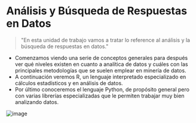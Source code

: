 # Análisis y Búsqueda de Respuestas en Datos

> "En esta unidad de trabajo vamos a tratar lo reference al análisis y la búsqueda de respuestas
en datos."
- Comenzamos viendo una serie de conceptos generales para después ver qué niveles existen
en cuanto a analítica de datos y cuáles con las principales metodologías que se suelen
emplear en minería de datos.
- A continuación veremos R, un lenguaje interpretado especializado en cálculos estadísticos y
en análisis de datos.
- Por último conoceremos el lenguaje Python, de propósito general pero con varias librerías
especializadas que le permiten trabajar muy bien analizando datos.

![image](https://github.com/victoriajm07/IABD/assets/122750285/432c1aed-9ef5-4e4a-9849-cd07ea775f6f)
